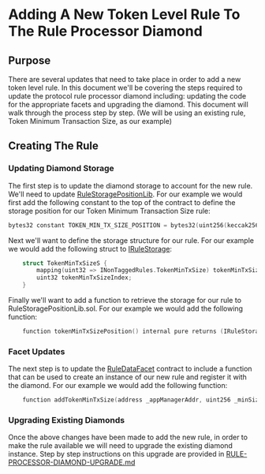 # Adding A New Token Level Rule To The Rule Processor Diamond

## Purpose

There are several updates that need to take place in order to add a new token level rule. In this document we'll be covering the steps required to update the protocol rule processor diamond including: updating the code for the appropriate facets and upgrading the diamond. This document will walk through the process step by step. (We will be using an existing rule, Token Minimum Transaction Size, as our example) 

## Creating The Rule

### Updating Diamond Storage

The first step is to update the diamond storage to account for the new rule. We'll need to update [RuleStoragePositionLib](../../../../../src/protocol/economic/ruleProcessor/RuleStoragePositionLib.sol). For our example we would first add the following constant to the top of the contract to define the storage position for our Token Minimum Transaction Size rule:

```c
bytes32 constant TOKEN_MIN_TX_SIZE_POSITION = bytes32(uint256(keccak256("token-min-tx-size")) - 1);
```

Next we'll want to define the storage structure for our rule. For our example we would add the following struct to [IRuleStorage](../../../../../src/protocol/economic/ruleProcessor/IRuleStorage.sol):

```c
    struct TokenMinTxSizeS {
        mapping(uint32 => INonTaggedRules.TokenMinTxSize) tokenMinTxSizeRules;
        uint32 tokenMinTxSizeIndex;
    }
```

Finally we'll want to add a function to retrieve the storage for our rule to RuleStoragePositionLib.sol. For our example we would add the following function:

```c
    function tokenMinTxSizePosition() internal pure returns (IRuleStorage.TokenMinTxSizeS storage ds);
```

### Facet Updates

The next step is to update the [RuleDataFacet](../../../../../src/protocol/economic/ruleProcessor/RuleDataFacet.sol) contract to include a function that can be used to create an instance of our new rule and register it with the diamond. For our example we would add the following function:

```c
    function addTokenMinTxSize(address _appManagerAddr, uint256 _minSize) external ruleAdministratorOnly(_appManagerAddr) returns (uint32);
```

### Upgrading Existing Diamonds

Once the above changes have been made to add the new rule, in order to make the rule available we will need to upgrade the existing diamond instance. Step by step instructions on this upgrade are provided in [RULE-PROCESSOR-DIAMOND-UPGRADE.md](../../../Architecture/Protocol/RULE-PROCESSOR-DIAMOND-UPGRADE.md) 